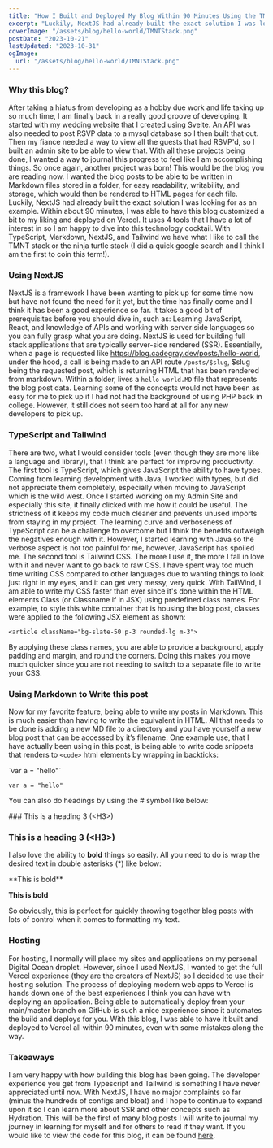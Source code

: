 ```yaml
---
title: "How I Built and Deployed My Blog Within 90 Minutes Using the TMNT Stack"
excerpt: "Luckily, NextJS had already built the exact solution I was looking for as an example. Within about 90 minutes, I was able to have this blog customized a bit to my liking and deployed on Vercel. It uses 4 tools that I have a lot of interest in so I am happy to dive into this technology cocktail. With TypeScript, Markdown, NextJS, and Tailwind we have what I like to call the TMNT stack or the ninja turtle stack (I did a quick google search and I think I am the first to coin this term!)."
coverImage: "/assets/blog/hello-world/TMNTStack.png"
postDate: "2023-10-21"
lastUpdated: "2023-10-31"
ogImage:
  url: "/assets/blog/hello-world/TMNTStack.png"
---
```


### Why this blog?

After taking a hiatus from developing as a hobby due work and life taking up so much time, I am finally back in a really good groove of developing.
It started with my wedding website that I created using Svelte. An API was also needed to post RSVP data to a mysql database so I then built that out. Then my fiance needed a way to view all the guests that had RSVP'd, so I built an admin site to be able to view that.
With all these projects being done, I wanted a way to journal this progress to feel like I am accomplishing things. So once again, another project was born! This would be the blog you are reading now.
I wanted the blog posts to be able to be written in Markdown files stored in a folder, for easy readability, writability, and storage, which would then be rendered to HTML pages for each file. Luckily, NextJS had already built the exact solution I was looking for as an example. Within about 90 minutes, I was able to have this blog customized a bit to my liking and deployed on Vercel. It uses 4 tools that I have a lot of interest in so I am happy to dive into this technology cocktail. With TypeScript, Markdown, NextJS, and Tailwind we have what I like to call the TMNT stack or the ninja turtle stack (I did a quick google search and I think I am the first to coin this term!).

### Using NextJS

NextJS is a framework I have been wanting to pick up for some time now but have not found the need for it yet, but the time has finally come and I think it has been a good experience so far.
It takes a good bit of prerequisites before you should dive in, such as: Learning JavaScript, React, and knowledge of APIs and working with server side languages so you can fully grasp what you are doing.
NextJS is used for building full stack applications that are typically server-side rendered (SSR). Essentially, when a page is requested like https://blog.cadegray.dev/posts/hello-world, under the hood, a call is being made to an API route `/posts/$slug`, $slug being the requested post, which is returning HTML that has been rendered from markdown. Within a folder, lives a `hello-world.MD` file that represents the blog post data. Learning some of the concepts would not have been as easy for me to pick up if I had not had the background of using PHP back in college. However, it still does not seem too hard at all for any new developers to pick up.

### TypeScript and Tailwind

There are two, what I would consider tools (even though they are more like a language and library), that I think are perfect for improving productivity. The first tool is TypeScript, which gives JavaScript the ability to have types. Coming from learning development with Java, I worked with types, but did not appreciate them completely, especially when moving to JavaScript which is the wild west. Once I started working on my Admin Site and especially this site, it finally clicked with me how it could be useful. The strictness of it keeps my code much cleaner and prevents unused imports from staying in my project.
The learning curve and verboseness of TypeScript can be a challenge to overcome but I think the benefits outweigh the negatives enough with it. However, I started learning with Java so the verbose aspect is not too painful for me, however, JavaScript has spoiled me.
The second tool is Tailwind CSS. The more I use it, the more I fall in love with it and never want to go back to raw CSS. I have spent way too much time writing CSS compared to other languages due to wanting things to look just right in my eyes, and it can get very messy, very quick.
With TailWind, I am able to write my CSS faster than ever since it's done within the HTML elements Class (or Classname if in JSX) using predefined class names. For example, to style this white container that is housing the blog post, classes were applied to the following JSX element as shown:

`<article className="bg-slate-50 p-3 rounded-lg m-3">`

By applying these class names, you are able to provide a background, apply padding and margin, and round the corners. Doing this makes you move much quicker since you are not needing to switch to a separate file to write your CSS.

### Using Markdown to Write this post

Now for my favorite feature, being able to write my posts in Markdown. This is much easier than having to write the equivalent in HTML. All that needs to be done is adding a new MD file to a directory and you have yourself a new blog post that can be accessed by it’s filename. One example use, that I have actually been using in this post, is being able to write code snippets that renders to `<code>` html elements by wrapping in backticks:

\`var a = "hello"\`

`var a = "hello"`

You can also do headings by using the \# symbol like below:

\#\#\# This is a heading 3 (\<H3\>)

### This is a heading 3 (\<H3\>)

I also love the ability to **bold** things so easily. All you need to do is wrap the desired text in double asterisks (\*) like below:

\*\*This is bold\*\*

**This is bold**

So obviously, this is perfect for quickly throwing together blog posts with lots of control when it comes to formatting my text.

### Hosting

For hosting, I normally will place my sites and applications on my personal Digital Ocean droplet. However, since I used NextJS, I wanted to get the full Vercel experience (they are the creators of NextJS) so I decided to use their hosting solution. The process of deploying modern web apps to Vercel is hands down one of the best experiences I think you can have with deploying an application. Being able to automatically deploy from your main/master branch on GitHub is such a nice experience since it automates the build and deploys for you. With this blog, I was able to have it built and deployed to Vercel all within 90 minutes, even with some mistakes along the way.

### Takeaways

I am very happy with how building this blog has been going. The developer experience you get from Typescript and Tailwind is something I have never appreciated until now. With NextJS, I have no major complaints so far (minus the hundreds of configs and bloat) and I hope to continue to expand upon it so I can learn more about SSR and other concepts such as Hydration. This will be the first of many blog posts I will write to journal my journey in learning for myself and for others to read if they want. If you would like to view the code for this blog, it can be found [here](https://github.com/cade-gray/blog).

